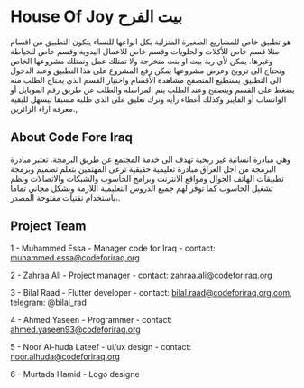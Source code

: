 # House Of Joy بيت الفرح

هو تطبيق خاص للمشاريع الصغيرة المنزلية بكل انواعها للنساء
يتكون التطبيق من اقسام مثلا قسم خاص للأكلات والحلويات
وقسم خاص للاعمال اليدوية وقسم خاص للخياطة وغيرها.
يمكن لأي ربة بيت او بنت متخرجة ولا تمتلك عمل وتمتلك مشروعها الخاص
وتحتاج الى ترويج وعرض مشروعها يمكن رفع المشروع على هذا التطبيق
وعند الدخول الى التطبيق يستطيع المتصفح مشاهدة الأقسام واختيار القسم الذي يحتاج
الطلب منه يضغط على القسم ويتصفح وعند الطلب يتم المراسله
والطلب عن طريق رقم الموبايل أو الواتساب أو الفايبر
وكذلك أعطاء رأيه وترك تعليق على الذي طلبه مسبقا ليسهل للبقية معرفة اراء الزائرين.,

## About Code Fore Iraq

وهي مبادرة انسانية غير ربحية تهدف الى خدمة المجتمع عن طريق البرمجة.
تعتبر مبادرة البرمجة من اجل العراق مبادرة تعليمية حقيقية ترعى المهتمين بتعلم تصميم وبرمجة تطبيقات الهاتف الجوال ومواقع الانترنت وبرامج الحاسوب والشبكات والاتصالات ونظم تشغيل الحاسوب
   كما توفر لهم جميع الدروس التعليمية اللازمة وبشكل مجاني تماما ،باستخدام تقنيات مفتوحة المصدر.

## Project Team

1 - Muhammed Essa - Manager code for Iraq - contact: muhammed.essa@codeforiraq.org

2 - Zahraa Ali - Project manager - contact: zahraa.ali@codeforiraq.org

3 - Bilal Raad - Flutter developer - contact: bilal.raad@codeforiraq.org.com, telegram: @bilal_rad

4 - Ahmed Yaseen - Programmer - contact: ahmed.yaseen93@codeforiraq.org

5 - Noor Al-huda Lateef - ui/ux design - contact: noor.alhuda@codeforiraq.org

6 - Murtada Hamid - Logo designe

